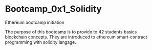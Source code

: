 # Bootcamp_0x1_Solidity
Ethereum bootcamp initiation 

The purpose of this bootcamp is to provide to 42 students basics blockchain concepts. They are introduced to ethereum smart-contract programming with solidity langage.
